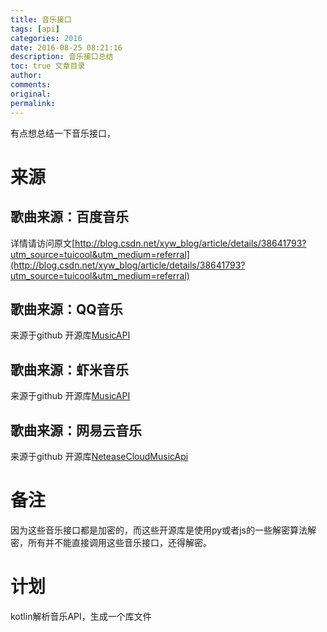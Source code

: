 ```yaml
---
title: 音乐接口
tags: [api]
categories: 2016
date: 2016-08-25 08:21:16
description: 音乐接口总结
toc: true 文章目录
author:
comments:
original:
permalink: 
---
```

有点想总结一下音乐接口，

# 来源

## 歌曲来源：百度音乐

详情请访问原文[http://blog.csdn.net/xyw_blog/article/details/38641793?utm_source=tuicool&utm_medium=referral](http://blog.csdn.net/xyw_blog/article/details/38641793?utm_source=tuicool&utm_medium=referral)


## 歌曲来源：QQ音乐
来源于github 开源库[MusicAPI](https://github.com/LIU9293/musicAPI)
## 歌曲来源：虾米音乐
来源于github 开源库[MusicAPI](https://github.com/LIU9293/musicAPI)
## 歌曲来源：网易云音乐
来源于github 开源库[NeteaseCloudMusicApi](https://binaryify.github.io/NeteaseCloudMusicApi/#/)

# 备注
因为这些音乐接口都是加密的，而这些开源库是使用py或者js的一些解密算法解密，所有并不能直接调用这些音乐接口，还得解密。
# 计划
kotlin解析音乐API，生成一个库文件

